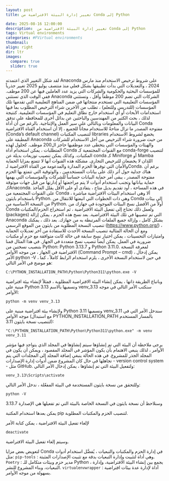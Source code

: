 ```yaml
---
layout: post
title: تغيير إدارة البيئة الافتراضية من Conda إلى Python

date: 2025-08-16 12:00:00
description:  تغيير إدارة البيئة الافتراضية من Conda إلى Python
tags: Virtual environments
categories: #FVirtual environments
thumbnail:
align: right
dir: ltr
images:
  compare: true
  slider: true
---
```


لقد شكل التغيير الذي اعتمدته Anaconda  على شروط ترخيص الاستخدام منذ مارس 2024 ، والتعديلات التي بدأت تطبيقها بشكل فعلي منذ منتصف يوليو 2025 تغيير جذرياً للمؤسسات البحثية والحكومية والشركات التي يزيد عدد العاملين فيها عن 200 موظف. ففي الوقت الذي تستثني Anaconda الشركات التي تضم 200 موظفاً وأقل ، وتستثني المؤسسات التعليمية التي تستخدم منتجاتها في ضمن المناهج التعليمية التي تقدمها تلك المؤسسات (للتدريس وللتعلم) ، تطلب من الآخرين شراء الترخيص المطلوب بما فيها استخدامات الأبحاث أو أي استخدام خارج نطاق التعليم في المؤسسات التعليمية. كنتيجة لذلك ، بحث الكثير من المهندسين والباحثين عن بدائل أخرى للمحافظة على تدفق البيانات والمعلومات وبالتالي على سير العمل والإنتاجية.
بالرغم من أن أداة Conda مفتوحة المصدر ما تزال متاحةً للاستخدام مجاناً للجميع ، إلا أن استخدام القناة الافتراضية (Conda’s default channel) لتنصيب المكتبات libraries يخضع لشروط الاستخدام المطبقة على Anaconda من حيث ضرورة شراء الترخيص من أجل الاستخدام للشركات والهيئات والمؤسسات التي يتخطى عدد موظفيها حاجز ال200 موظف. كحلول لهذه المتطلبات ، يمكن استخدام أداة Conda مع القنوات المجتمعية كـ conda-forge لتنصيب المكتبات. وكذلك يمكن تنصيب توزيعات بديلة عن conda كـ Miniforge أو Mamba اللذان لا يخضعان للترخيص التجاري.
مشكلة هذه القنوات أنها لا تتمتع بمزايا الحماية والأمان التي توفرها الحزم المدارة والمدعومة من القناة الافتراضية لـConda. برغم أن هناك جدلية حول أثر ذلك على بيانات المستخدمين ، والوثوقية التي تتمتع بها الحزم مفتوحة المصدر ، يبقى أمر حماية البيانات حساساً للشركات والمؤسسات التي يهمها حماية بياناتها وتجنب استخدام أدوات لا يتم مراجعتها أو إدارتها من قبل جهات موثوقة كـAnaconda. 
في هذه المساحة ، أود تقديم بديل متاح ، يتفادى أو على الأقل يقلل المآخذ على القنوات المجتمعية من Conda ، ألا وهي استخدام البيئات الافتراضية مباشرة باستخدام بايثون Python. وهي ذات الخطوات التي اتبعتها للانتقال من Conda إلى بيئات من النسخة الأساسية من Python.
أولاً من الأفضل نسخ البيئات الموجودة في جهازك من Conda ولعمل ذلك تحتاج إلى تفعيل البيئة الافتراضية ، ثم استخراج الحزم/المكتبات (packages) التي تم تنصيبها في تلك البيئة الافتراضية. بعد نسخ هذه الحزم ، يمكن إزالة Anaconda بشكل كامل ، وإزالة جميع الملفات المرتبطة به من جهازك.
بعد ذلك ، يمكنك تنصيب النسخة المطلوبة من بايثون من الموقع الرسمي (https://www.python.org/) ، ومع أن الحالة المثالية تنصيب النسخة الأحدث للاستفادة من آخر تعديلات الحماية وامتيازات التحسينات ، يمكن اختيار نسخ سابقة في حالة كانت متوافقة مع حزم أو مكتبات ضرورية في العمل. يمكن أيضاً تنصيب نسخ متعددة في الجهاز. في هذا المثال قمنا بتنصيب نسختين من Python: Python 3.13.7  و Python 3.11.0. لمعرفة النسخة الافتراضية في الجهاز ، من موجه الأوامر (Command Prompt – cmd) ، يمكن إدخال الأمر python -V ، في حين لاستخدام النسخة الأخرى ، يلزم استخدام الرابط كاملاً ، كما هو موضح في الأمر التالي:
```shell
C:\PYTHON_INSTALLATION_PATH\Python\Python311\python.exe -V
```


وباتباع الطريقة ذاتها ، يمكن إنشاء البيئة الافتراضية المطلوبة ، فمثلاً لإنشاء بيئة افتراضية مبنية على Python 3.13 ونسميها بالاسم venv_3.13 سنكتب الأمر التالي في موجه الأوامر:

```shell
python -m venv venv_3.13
```

ولإنشاء بيئة افتراضية مبنية على Python 3.11 ونسميها venv_3.11 سندخل الأمر التي في موجه الأوامر (مع استبدال PYTHON_INSTALLATION_PATH بالمسار المستخدم لتنصيب نسخة بايثون 3.11):

```shell
"C:\PYTHON_INSTALLATION_PATH\Python\Python311\python.exe" -m venv venv_3.11
```

يرجى ملاحظة أن البيئة التي تم إنشاؤها سيتم إنشاؤها في المجلد الذي يتواجد فيها مؤشر الأوامر ، لذلك ينبغي الاهتمام بأن يكون المؤشر في المجلد المقصود ، ويمكن أن يكون في المجلد الجذر للمشروع. في هذه الحالة ينبغي إضافة المجلد إلى المجلدات التي يتم تجاهلها في حال كان المشروع ضمن أدوات إدارة الإصدارات - version control system - مثل GitHub. 
ولتفعيل البيئة التي تم إنشاؤها ، يمكن إدخال الأمر التالي:

```shell
venv_3.13\Scripts\activate
```

وللتحقق من نسخة بايثون المستخدمة في البيئة المفعّلة ، ندخل الأمر التالي:

```
python -V
```

وسنلاحظ أن نسخة بايثون في النسخة الخاصة بالبيئة التي تم تفعيلها هي الإصدارة 3.13.7 


يمكن بعدها استخدام المكتبة pip لتنصيب الحزم والمكتبات المطلوبة.


لإلغاء تفعيل البيئة الافتراضية ، يمكن كتابة الأمر 

```
deactivate
```

وسيتم إلغاء تفعيل البيئة الافتراضية.

لتعويض بعض مزايا Conda في إدارة الحزم والمكتبات والتبعيات ، يُفضَّل استخدام أدوات مثل:
`pip-tools` : وهي أداة لتثبيت وإدارة التبعيات بدقة مع تثبيت الإصدارات المثبتة.
`Poetry` : مدير حزم وبيئات متكامل للـ Python ، يجمع بين إنشاء البيئة الافتراضية، وإدارة التبعيات، وبناء المشروع للنشر.
`virtualenvwrapper` : أداة لإدارة عدة بيئات افتراضية بسهولة من موجه الأوامر.
